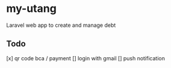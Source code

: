 # my-utang
 Laravel web app to create and manage debt

## Todo

[x] qr code bca / payment
[] login with gmail
[] push notification
